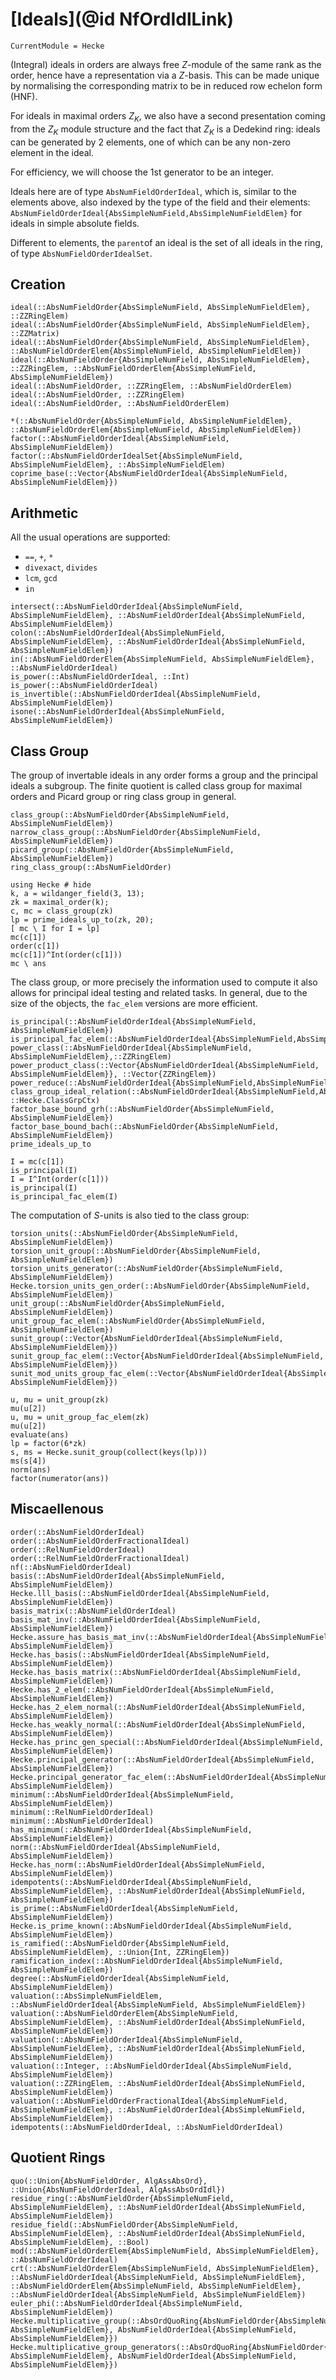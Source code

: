 # [Ideals](@id NfOrdIdlLink)
```@meta
CurrentModule = Hecke
```


(Integral) ideals in orders are always free $Z$-module of the same rank as the
order, hence have a representation via a $Z$-basis. This can be made unique
by normalising the corresponding matrix to be in reduced row echelon form
(HNF).

For ideals in maximal orders $Z_K$, we also have a second presentation coming
from the $Z_K$ module structure and the fact that $Z_K$ is a Dedekind ring:
ideals can be generated by 2 elements, one of which can be any non-zero
element in the ideal.

For efficiency, we will choose the 1st generator to be an integer.

Ideals here are of type `AbsNumFieldOrderIdeal`, which is, similar to the elements
above, also indexed by the type of the field and their elements:
`AbsNumFieldOrderIdeal{AbsSimpleNumField,AbsSimpleNumFieldElem}` for ideals in
simple absolute fields.

Different to elements, the `parent`of an ideal is the set of all ideals
in the ring, of type `AbsNumFieldOrderIdealSet`.

## Creation

```@docs
ideal(::AbsNumFieldOrder{AbsSimpleNumField, AbsSimpleNumFieldElem}, ::ZZRingElem)
ideal(::AbsNumFieldOrder{AbsSimpleNumField, AbsSimpleNumFieldElem}, ::ZZMatrix)
ideal(::AbsNumFieldOrder{AbsSimpleNumField, AbsSimpleNumFieldElem}, ::AbsNumFieldOrderElem{AbsSimpleNumField, AbsSimpleNumFieldElem})
ideal(::AbsNumFieldOrder{AbsSimpleNumField, AbsSimpleNumFieldElem}, ::ZZRingElem, ::AbsNumFieldOrderElem{AbsSimpleNumField, AbsSimpleNumFieldElem})
ideal(::AbsNumFieldOrder, ::ZZRingElem, ::AbsNumFieldOrderElem)
ideal(::AbsNumFieldOrder, ::ZZRingElem)
ideal(::AbsNumFieldOrder, ::AbsNumFieldOrderElem)

*(::AbsNumFieldOrder{AbsSimpleNumField, AbsSimpleNumFieldElem}, ::AbsNumFieldOrderElem{AbsSimpleNumField, AbsSimpleNumFieldElem})
factor(::AbsNumFieldOrderIdeal{AbsSimpleNumField, AbsSimpleNumFieldElem})
factor(::AbsNumFieldOrderIdealSet{AbsSimpleNumField, AbsSimpleNumFieldElem}, ::AbsSimpleNumFieldElem)
coprime_base(::Vector{AbsNumFieldOrderIdeal{AbsSimpleNumField, AbsSimpleNumFieldElem}})
```

## Arithmetic

All the usual operations are supported:

- `==`, `+`, `*`
- `divexact`, `divides`
- `lcm`, `gcd`
- `in`

```@docs
intersect(::AbsNumFieldOrderIdeal{AbsSimpleNumField, AbsSimpleNumFieldElem}, ::AbsNumFieldOrderIdeal{AbsSimpleNumField, AbsSimpleNumFieldElem})
colon(::AbsNumFieldOrderIdeal{AbsSimpleNumField, AbsSimpleNumFieldElem}, ::AbsNumFieldOrderIdeal{AbsSimpleNumField, AbsSimpleNumFieldElem})
in(::AbsNumFieldOrderElem{AbsSimpleNumField, AbsSimpleNumFieldElem}, ::AbsNumFieldOrderIdeal)
is_power(::AbsNumFieldOrderIdeal, ::Int)
is_power(::AbsNumFieldOrderIdeal)
is_invertible(::AbsNumFieldOrderIdeal{AbsSimpleNumField, AbsSimpleNumFieldElem})
isone(::AbsNumFieldOrderIdeal{AbsSimpleNumField, AbsSimpleNumFieldElem})
```

## Class Group

The group of invertable ideals in any order forms a group and the principal
ideals a subgroup.  The finite quotient is called class group for maximal orders
and Picard group
or ring class group in general.

```@docs
class_group(::AbsNumFieldOrder{AbsSimpleNumField, AbsSimpleNumFieldElem})
narrow_class_group(::AbsNumFieldOrder{AbsSimpleNumField, AbsSimpleNumFieldElem})
picard_group(::AbsNumFieldOrder{AbsSimpleNumField, AbsSimpleNumFieldElem})
ring_class_group(::AbsNumFieldOrder)
```

```@repl 2
using Hecke # hide
k, a = wildanger_field(3, 13);
zk = maximal_order(k);
c, mc = class_group(zk)
lp = prime_ideals_up_to(zk, 20);
[ mc \ I for I = lp]
mc(c[1])
order(c[1])
mc(c[1])^Int(order(c[1]))
mc \ ans
```


The class group, or more precisely the information used to compute it
also allows for principal ideal testing and related tasks.
In general, due to the size of the objects, the ```fac_elem``` versions are
more efficient.

```@docs
is_principal(::AbsNumFieldOrderIdeal{AbsSimpleNumField, AbsSimpleNumFieldElem})
is_principal_fac_elem(::AbsNumFieldOrderIdeal{AbsSimpleNumField,AbsSimpleNumFieldElem})
power_class(::AbsNumFieldOrderIdeal{AbsSimpleNumField, AbsSimpleNumFieldElem},::ZZRingElem)
power_product_class(::Vector{AbsNumFieldOrderIdeal{AbsSimpleNumField, AbsSimpleNumFieldElem}}, ::Vector{ZZRingElem})
power_reduce(::AbsNumFieldOrderIdeal{AbsSimpleNumField,AbsSimpleNumFieldElem},::ZZRingElem)
class_group_ideal_relation(::AbsNumFieldOrderIdeal{AbsSimpleNumField,AbsSimpleNumFieldElem}, ::Hecke.ClassGrpCtx)
factor_base_bound_grh(::AbsNumFieldOrder{AbsSimpleNumField, AbsSimpleNumFieldElem})
factor_base_bound_bach(::AbsNumFieldOrder{AbsSimpleNumField, AbsSimpleNumFieldElem})
prime_ideals_up_to
```

```@repl 2
I = mc(c[1])
is_principal(I)
I = I^Int(order(c[1]))
is_principal(I)
is_principal_fac_elem(I)
```

The computation of $S$-units is also tied to the class group:

```@docs
torsion_units(::AbsNumFieldOrder{AbsSimpleNumField, AbsSimpleNumFieldElem})
torsion_unit_group(::AbsNumFieldOrder{AbsSimpleNumField, AbsSimpleNumFieldElem})
torsion_units_generator(::AbsNumFieldOrder{AbsSimpleNumField, AbsSimpleNumFieldElem})
Hecke.torsion_units_gen_order(::AbsNumFieldOrder{AbsSimpleNumField, AbsSimpleNumFieldElem})
unit_group(::AbsNumFieldOrder{AbsSimpleNumField, AbsSimpleNumFieldElem})
unit_group_fac_elem(::AbsNumFieldOrder{AbsSimpleNumField, AbsSimpleNumFieldElem})
sunit_group(::Vector{AbsNumFieldOrderIdeal{AbsSimpleNumField, AbsSimpleNumFieldElem}})
sunit_group_fac_elem(::Vector{AbsNumFieldOrderIdeal{AbsSimpleNumField, AbsSimpleNumFieldElem}})
sunit_mod_units_group_fac_elem(::Vector{AbsNumFieldOrderIdeal{AbsSimpleNumField, AbsSimpleNumFieldElem}})
```

```@repl 2
u, mu = unit_group(zk)
mu(u[2])
u, mu = unit_group_fac_elem(zk)
mu(u[2])
evaluate(ans)
lp = factor(6*zk)
s, ms = Hecke.sunit_group(collect(keys(lp)))
ms(s[4])
norm(ans)
factor(numerator(ans))
```

## Miscaellenous

```@docs
order(::AbsNumFieldOrderIdeal)
order(::AbsNumFieldOrderFractionalIdeal)
order(::RelNumFieldOrderIdeal)
order(::RelNumFieldOrderFractionalIdeal)
nf(::AbsNumFieldOrderIdeal)
basis(::AbsNumFieldOrderIdeal{AbsSimpleNumField, AbsSimpleNumFieldElem})
Hecke.lll_basis(::AbsNumFieldOrderIdeal{AbsSimpleNumField, AbsSimpleNumFieldElem})
basis_matrix(::AbsNumFieldOrderIdeal)
basis_mat_inv(::AbsNumFieldOrderIdeal{AbsSimpleNumField, AbsSimpleNumFieldElem})
Hecke.assure_has_basis_mat_inv(::AbsNumFieldOrderIdeal{AbsSimpleNumField, AbsSimpleNumFieldElem})
Hecke.has_basis(::AbsNumFieldOrderIdeal{AbsSimpleNumField, AbsSimpleNumFieldElem})
Hecke.has_basis_matrix(::AbsNumFieldOrderIdeal{AbsSimpleNumField, AbsSimpleNumFieldElem})
Hecke.has_2_elem(::AbsNumFieldOrderIdeal{AbsSimpleNumField, AbsSimpleNumFieldElem})
Hecke.has_2_elem_normal(::AbsNumFieldOrderIdeal{AbsSimpleNumField, AbsSimpleNumFieldElem})
Hecke.has_weakly_normal(::AbsNumFieldOrderIdeal{AbsSimpleNumField, AbsSimpleNumFieldElem})
Hecke.has_princ_gen_special(::AbsNumFieldOrderIdeal{AbsSimpleNumField, AbsSimpleNumFieldElem})
Hecke.principal_generator(::AbsNumFieldOrderIdeal{AbsSimpleNumField, AbsSimpleNumFieldElem})
Hecke.principal_generator_fac_elem(::AbsNumFieldOrderIdeal{AbsSimpleNumField, AbsSimpleNumFieldElem})
minimum(::AbsNumFieldOrderIdeal{AbsSimpleNumField, AbsSimpleNumFieldElem})
minimum(::RelNumFieldOrderIdeal)
minimum(::AbsNumFieldOrderIdeal)
has_minimum(::AbsNumFieldOrderIdeal{AbsSimpleNumField, AbsSimpleNumFieldElem})
norm(::AbsNumFieldOrderIdeal{AbsSimpleNumField, AbsSimpleNumFieldElem})
Hecke.has_norm(::AbsNumFieldOrderIdeal{AbsSimpleNumField, AbsSimpleNumFieldElem})
idempotents(::AbsNumFieldOrderIdeal{AbsSimpleNumField, AbsSimpleNumFieldElem}, ::AbsNumFieldOrderIdeal{AbsSimpleNumField, AbsSimpleNumFieldElem})
is_prime(::AbsNumFieldOrderIdeal{AbsSimpleNumField, AbsSimpleNumFieldElem})
Hecke.is_prime_known(::AbsNumFieldOrderIdeal{AbsSimpleNumField, AbsSimpleNumFieldElem})
is_ramified(::AbsNumFieldOrder{AbsSimpleNumField, AbsSimpleNumFieldElem}, ::Union{Int, ZZRingElem})
ramification_index(::AbsNumFieldOrderIdeal{AbsSimpleNumField, AbsSimpleNumFieldElem})
degree(::AbsNumFieldOrderIdeal{AbsSimpleNumField, AbsSimpleNumFieldElem})
valuation(::AbsSimpleNumFieldElem, ::AbsNumFieldOrderIdeal{AbsSimpleNumField, AbsSimpleNumFieldElem})
valuation(::AbsNumFieldOrderElem{AbsSimpleNumField, AbsSimpleNumFieldElem}, ::AbsNumFieldOrderIdeal{AbsSimpleNumField, AbsSimpleNumFieldElem})
valuation(::AbsNumFieldOrderIdeal{AbsSimpleNumField, AbsSimpleNumFieldElem}, ::AbsNumFieldOrderIdeal{AbsSimpleNumField, AbsSimpleNumFieldElem})
valuation(::Integer, ::AbsNumFieldOrderIdeal{AbsSimpleNumField, AbsSimpleNumFieldElem})
valuation(::ZZRingElem, ::AbsNumFieldOrderIdeal{AbsSimpleNumField, AbsSimpleNumFieldElem})
valuation(::AbsNumFieldOrderFractionalIdeal{AbsSimpleNumField, AbsSimpleNumFieldElem}, ::AbsNumFieldOrderIdeal{AbsSimpleNumField, AbsSimpleNumFieldElem})
idempotents(::AbsNumFieldOrderIdeal, ::AbsNumFieldOrderIdeal)
```

## Quotient Rings

```@docs
quo(::Union{AbsNumFieldOrder, AlgAssAbsOrd}, ::Union{AbsNumFieldOrderIdeal, AlgAssAbsOrdIdl})
residue_ring(::AbsNumFieldOrder{AbsSimpleNumField, AbsSimpleNumFieldElem}, ::AbsNumFieldOrderIdeal{AbsSimpleNumField, AbsSimpleNumFieldElem})
residue_field(::AbsNumFieldOrder{AbsSimpleNumField, AbsSimpleNumFieldElem}, ::AbsNumFieldOrderIdeal{AbsSimpleNumField, AbsSimpleNumFieldElem}, ::Bool)
mod(::AbsNumFieldOrderElem{AbsSimpleNumField, AbsSimpleNumFieldElem}, ::AbsNumFieldOrderIdeal)
crt(::AbsNumFieldOrderElem{AbsSimpleNumField, AbsSimpleNumFieldElem}, ::AbsNumFieldOrderIdeal{AbsSimpleNumField, AbsSimpleNumFieldElem}, ::AbsNumFieldOrderElem{AbsSimpleNumField, AbsSimpleNumFieldElem}, ::AbsNumFieldOrderIdeal{AbsSimpleNumField, AbsSimpleNumFieldElem})
euler_phi(::AbsNumFieldOrderIdeal{AbsSimpleNumField, AbsSimpleNumFieldElem})
Hecke.multiplicative_group(::AbsOrdQuoRing{AbsNumFieldOrder{AbsSimpleNumField, AbsSimpleNumFieldElem}, AbsNumFieldOrderIdeal{AbsSimpleNumField, AbsSimpleNumFieldElem}})
Hecke.multiplicative_group_generators(::AbsOrdQuoRing{AbsNumFieldOrder{AbsSimpleNumField, AbsSimpleNumFieldElem}, AbsNumFieldOrderIdeal{AbsSimpleNumField, AbsSimpleNumFieldElem}})
```

